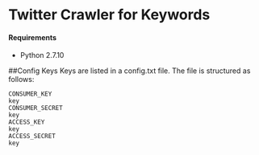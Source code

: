 # Twitter Crawler for Keywords

#### Requirements
* Python 2.7.10

##Config Keys
Keys are listed in a config.txt file. The file is structured as follows:
```
CONSUMER_KEY
key
CONSUMER_SECRET
key
ACCESS_KEY
key
ACCESS_SECRET
key
```